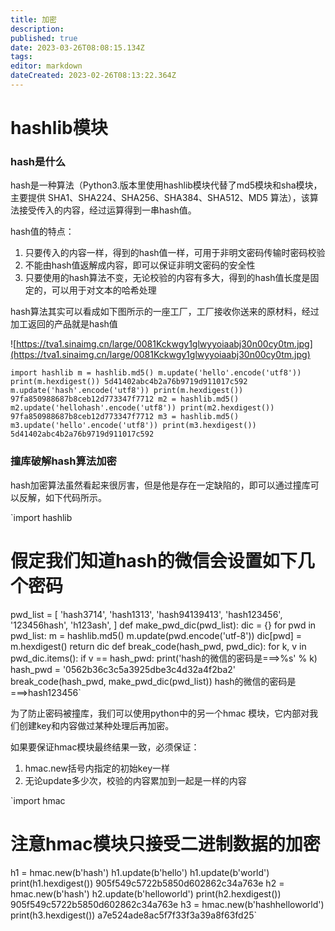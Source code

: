 ```yaml
---
title: 加密
description: 
published: true
date: 2023-03-26T08:08:15.134Z
tags: 
editor: markdown
dateCreated: 2023-02-26T08:13:22.364Z
---
```


# hashlib模块

### hash是什么

hash是一种算法（Python3.版本里使用hashlib模块代替了md5模块和sha模块，主要提供 SHA1、SHA224、SHA256、SHA384、SHA512、MD5 算法），该算法接受传入的内容，经过运算得到一串hash值。

hash值的特点：

1. 只要传入的内容一样，得到的hash值一样，可用于非明文密码传输时密码校验
2. 不能由hash值返解成内容，即可以保证非明文密码的安全性
3. 只要使用的hash算法不变，无论校验的内容有多大，得到的hash值长度是固定的，可以用于对文本的哈希处理

hash算法其实可以看成如下图所示的一座工厂，工厂接收你送来的原材料，经过加工返回的产品就是hash值

![https://tva1.sinaimg.cn/large/0081Kckwgy1glwyyoiaabj30n00cy0tm.jpg](https://tva1.sinaimg.cn/large/0081Kckwgy1glwyyoiaabj30n00cy0tm.jpg)

`import hashlib m = hashlib.md5() m.update('hello'.encode('utf8')) print(m.hexdigest()) 5d41402abc4b2a76b9719d911017c592 m.update('hash'.encode('utf8')) print(m.hexdigest()) 97fa850988687b8ceb12d773347f7712 m2 = hashlib.md5() m2.update('hellohash'.encode('utf8')) print(m2.hexdigest()) 97fa850988687b8ceb12d773347f7712 m3 = hashlib.md5() m3.update('hello'.encode('utf8')) print(m3.hexdigest()) 5d41402abc4b2a76b9719d911017c592`

### 撞库破解hash算法加密

hash加密算法虽然看起来很厉害，但是他是存在一定缺陷的，即可以通过撞库可以反解，如下代码所示。

`import hashlib

# 假定我们知道hash的微信会设置如下几个密码

pwd_list = [ 'hash3714', 'hash1313', 'hash94139413', 'hash123456', '123456hash', 'h123ash', ] def make_pwd_dic(pwd_list): dic = {} for pwd in pwd_list: m = hashlib.md5() m.update(pwd.encode('utf-8')) dic[pwd] = m.hexdigest() return dic def break_code(hash_pwd, pwd_dic): for k, v in pwd_dic.items(): if v == hash_pwd: print('hash的微信的密码是===>%s' % k) hash_pwd = '0562b36c3c5a3925dbe3c4d32a4f2ba2' break_code(hash_pwd, make_pwd_dic(pwd_list)) hash的微信的密码是===>hash123456`

为了防止密码被撞库，我们可以使用python中的另一个hmac 模块，它内部对我们创建key和内容做过某种处理后再加密。

如果要保证hmac模块最终结果一致，必须保证：

1. hmac.new括号内指定的初始key一样
2. 无论update多少次，校验的内容累加到一起是一样的内容

`import hmac

# 注意hmac模块只接受二进制数据的加密

h1 = hmac.new(b'hash') h1.update(b'hello') h1.update(b'world') print(h1.hexdigest()) 905f549c5722b5850d602862c34a763e h2 = hmac.new(b'hash') h2.update(b'helloworld') print(h2.hexdigest()) 905f549c5722b5850d602862c34a763e h3 = hmac.new(b'hashhelloworld') print(h3.hexdigest()) a7e524ade8ac5f7f33f3a39a8f63fd25`